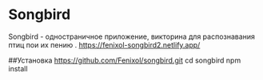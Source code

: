 # Songbird

Songbird - одностраничное приложение, викторина для распознавания птиц пои их пению . https://fenixol-songbird2.netlify.app/

##Установка
https://github.com/Fenixol/songbird.git
cd songbird
npm install
